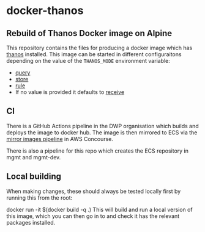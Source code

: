 # docker-thanos

## Rebuild of Thanos Docker image on Alpine

This repository contains the files for producing a docker image which has [thanos](https://github.com/thanos-io/thanos/blob/main/README.md) installed.
This image can be started in different configuraitons depending on the value of the `THANOS_MODE` environment variable:

* [query](https://thanos.io/v0.5/components/query/)
* [store](https://thanos.io/v0.5/components/store/)
* [rule](https://thanos.io/v0.2/components/rule/)
* If no value is provided it defaults to [receive](https://thanos.io/tip/components/receive.md/)

## CI

There is a GitHub Actions pipeline in the DWP organisation which builds and deploys the image to docker hub. The image is then mirrored to ECS via the [mirror images pipeline](https://ci.dataworks.dwp.gov.uk/teams/dataworks/pipelines/mirror-docker-images) in AWS Concourse.

There is also a pipeline for this repo which creates the ECS repository in mgmt and mgmt-dev.

## Local building

When making changes, these should always be tested locally first by running this from the root:

docker run -it $(docker build -q .)
This will build and run a local version of this image, which you can then go in to and check it has the relevant packages installed.
